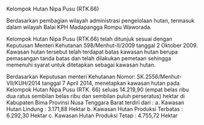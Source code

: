 Kelompok Hutan Nipa Pusu (RTK.66)

Berdasarkan pembagian wilayah administrasi pengelolaan hutan, termasuk dalam wilayah Balai KPH Madapangga Rompu Waworada.

Kelompok Hutan Nipa Pusu (RTK.66) telah ditunjuk sesuai dengan Keputusan Menteri Kehutanan 598/Menhut-II/2009 tanggal 2 Oktober 2009. Kawasan hutan tersebut telah terdapat batas kawasan hutan berupa pemasangan tanda batas dan telah dilakukan pemetaan sehingga memenuhi syarat untuk ditetapkan sebagai kawasan hutan.

Berdasarkan Keputusan menteri Kehutanan Nomor: SK.2556/Menhut-VII/KUH/2014 tanggal 7 April 2014, menetapkan kawasan hutan pada Kelompok Hutan Nipa Pusu (RTK. 66) seluas 14.219,90 (empat belas ribu dua ratus sembilan belas ribu dan sembilan puluh perseratus) hektar di Kabupaten Bima Provinsi Nusa Tenggara Barat terdiri dari :
a. Kawasan Hutan Lindung : 3.171,88 Hektar
b. Kawasan Hutan Produksi Terbatas : 6.292,30 Hektar
c. Kawasan Hutan Produksi Tetap : 4.755,72 Hektar
